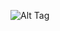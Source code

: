 ![Alt Tag](https://cdn.discordapp.com/attachments/1223392595078680647/1385655616139300884/Untitled9_20250620191231.png?ex=6856dbdb&is=68558a5b&hm=ca29321db0eddd70f15b97d5fbf83bb3b10a0f1d76aac9a73778c31a9d6eec05&)
